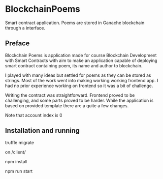 
# BlockchainPoems


Smart contract application. Poems are stored in Ganache blockchain through a interface.

## Preface

Blockchain Poems is application made for course Blockchain Development with Smart Contracts with aim to make an application capable of deploying smart contract containing poem, its name and author to blockchain. 

I played with many ideas but settled for poems as they can be stored as strings. Most of the work went into making working working frontend app. I had no prior experience working on frontend so it was a bit of challenge.

Writing the contract was straightforward. Frontend proved to be challenging, and some parts proved to be harder. While the application is based on provided template there are a quite a few changes.

Note that account index is 0

## Installation and running

truffle migrate

on /client/

npm install

npm run start



